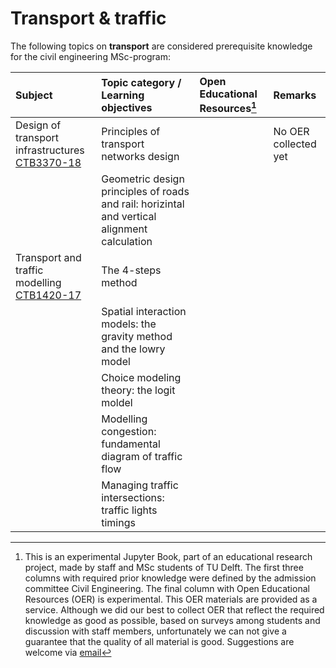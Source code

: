 # Transport & traffic

The following topics on **transport** are considered prerequisite knowledge for the civil engineering MSc-program:

|Subject        |Topic category / Learning objectives   |Open Educational Resources[^1]  | Remarks |
|:------|:--------|:------------------|:---------------------------|
| Design of transport infrastructures<br>[CTB3370-18](https://studiegids.tudelft.nl/a101_displayCourse.do?course_id=61902)     | Principles of transport networks design    |    | No OER collected yet
|                      | Geometric design principles of roads and rail: horizintal and vertical alignment calculation                                                                                                            |                                |
| Transport and traffic modelling <br> [CTB1420-17](https://studiegids.tudelft.nl/a101_displayCourse.do?course_id=62037)                    | The 4-steps method                                                                                                            |                                 |
|                    | Spatial interaction models: the gravity method and the lowry model                                                                                                           |                                 |
|                   | Choice modeling theory: the logit moldel                                                                                                            |                                 |
|                   | Modelling congestion: fundamental diagram of traffic flow                                                                                                            |                                 |
|    | Managing traffic intersections: traffic lights timings                                                                                                          |                                 |

[^1]: This is an experimental Jupyter Book, part of an educational research project, made by staff and MSc students of TU Delft. The first three columns with required prior knowledge were defined by the admission committee Civil Engineering. The final column with Open Educational Resources (OER) is experimental. This OER materials are provided as a service. Although we did our best to collect OER that reflect the required knowledge as good as possible, based on surveys among students and discussion with staff members, unfortunately we can not give a guarantee that the quality of all material is good. Suggestions are welcome via [email](mailto:h.r.schipper@tudelft.nl?subject=pre-for-cem-suggestions)
